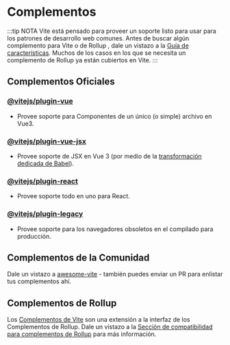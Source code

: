 # Complementos

:::tip NOTA
Vite está pensado para proveer un soporte listo para usar para los patrones de desarrollo web comunes. Antes de buscar algún complemento para Vite o de Rollup , dale un vistazo a la [Guía de características](../guide/features.md). Muchos de los casos en los que se necesita un complemento de Rollup ya están cubiertos en Vite.
:::

## Complementos Oficiales

### [@vitejs/plugin-vue](https://github.com/vitejs/vite/tree/main/packages/plugin-vue)

- Provee soporte para Componentes de un único (o simple) archivo en Vue3.

### [@vitejs/plugin-vue-jsx](https://github.com/vitejs/vite/tree/main/packages/plugin-vue-jsx)

- Provee soporte de JSX en Vue 3 (por medio de la [transformación dedicada de Babel](https://github.com/vuejs/jsx-next)).

### [@vitejs/plugin-react](https://github.com/vitejs/vite/tree/main/packages/plugin-react)

- Provee soporte todo en uno para React.

### [@vitejs/plugin-legacy](https://github.com/vitejs/vite/tree/main/packages/plugin-legacy)

- Provee soporte para los navegadores obsoletos en el compilado para producción.

## Complementos de la Comunidad

Dale un vistazo a [awesome-vite](https://github.com/vitejs/awesome-vite#plugins) - también puedes enviar un PR para enlistar tus complementos ahí.

## Complementos de Rollup

Los [Complementos de Vite](../guide/api-plugin) son una extensión a la interfaz de los Complementos de Rollup. Dale un vistazo a la [Sección de compatibilidad para complementos de Rollup](../guide/api-plugin#rollup-plugin-compatibility) para más información.
